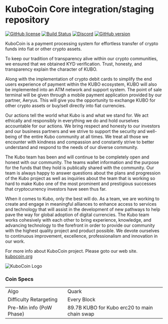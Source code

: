 KuboCoin Core integration/staging repository
=====================================
[![GitHub license](https://img.shields.io/github/license/kubocoin/kubocoin.svg)](https://github.com/kubocoin/kubocoin-explorer/blob/master/COPYING) [![Build Status](https://travis-ci.com/kubocoin/kubocoin.svg?branch=master)](https://travis-ci.com/kubocoin-crypto/kubocoin-explorer) [![Discord](https://img.shields.io/discord/479050479330918410.svg)](https://discord.gg/TaKpprv) [![GitHub version](https://badge.fury.io/gh/kubocoin%2Fkubocoin.svg)](https://badge.fury.io/gh/kubocoin%2Fkubocoin)
<br>


KuboCoin is a payment processing system for effortless transfer of crypto funds into fiat or other crypto assets.

To keep our tradition of transparency alive within our crypto communities, we ensured that we obtained KYD verification. Trust, honesty, and transparency explain the character of KUBO.

Along with the implementation of crypto debit cards to simplify the end users experience of payment within the KUBO ecosystem, KUBO will also be implemented into an ATM network and support system. The point of sale terminal will be given through a mobile payment application provided by our partner, Aeryus. This will give you the opportunity to exchange KUBO for other crypto assets or buy/sell directly into fiat currencies.

Our actions tell the world what Kubo is and what we stand for. We act ethically and responsibly in everything we do and hold ourselves accountable for our actions. We bring respect and honesty to our investors and our business partners and we strive to support the security and well-being of the entire Kubo community at all times. We treat all those we encounter with kindness and compassion and constantly strive to better understand and respond to the needs of our diverse community.

The Kubo team has been and will continue to be completely open and honest with our community. The teams wallet information and the purpose for the funds that they hold is publically shared with the community. Our team is always happy to answer questions about the plans and progression of the Kubo project as well as inquiries about the team that is working so hard to make Kubo one of the most prominent and prestigious successes that cryptocurrency investors have seen thus far.

When it comes to Kubo, only the best will do. As a team, we are working to create and engage in meaningful alliances to enhance access to services and technology that will assist in the development of new pathways to help pave the way for global adoption of digital currencies. The Kubo team works cohesively with each other to bring experience, knowledge, and advancing technology to the forefront in order to provide our community with the highest quality project and product possible. We devote ourselves to continuous improvement, excellence, professionalism and innovation in our work.

For more info about KuboCoin project. Please goto our web site. [kubocoin.org](https://kubocoin.org)


![KuboCoin Logo](https://i1.wp.com/kubocoin.org/wp-content/uploads/2019/05/Presentatie-LOGO-1.png?resize=300%2C292&ssl=1)


### Coin Specs
<table>
<tr><td>Algo</td><td>Quark</td></tr>
<tr><td>Difficulty Retargeting</td><td>Every Block</td></tr>
<tr><td>Pre-Min info (PoW Phase)</td><td>89.7B KUBO for Kubo erc20 to main chain swap</td></tr>

</table>
